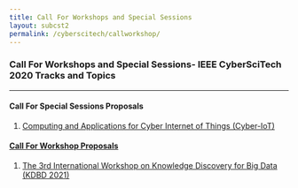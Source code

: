 ```yaml
---
title: Call For Workshops and Special Sessions
layout: subcst2
permalink: /cyberscitech/callworkshop/
---
```

<h3>Call For Workshops and Special Sessions- IEEE CyberSciTech 2020 Tracks and Topics</h3>

<hr/>
<h4>Call For Special Sessions Proposals</h4>
<ol><li><a href="/2021/assets/files/2021IEEE CyberScience_Cyber-IoT_Workshop.docx" target=_new>Computing and Applications for Cyber Internet of Things (Cyber-IoT)<br/></li>
 </ol>
 <h4>Call For Workshop Proposals</h4>
<ol> 
 <li><a href="/2021/assets/files/KDBD_CFP-20210222.pdf " target=_new>The 3rd International Workshop on Knowledge Discovery for Big Data
(KDBD 2021)</a><br/></li>
  </ol>
